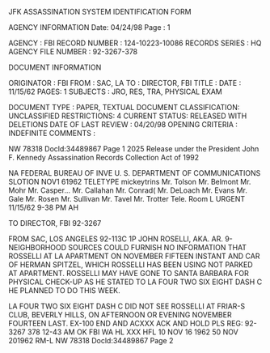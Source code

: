 JFK ASSASSINATION SYSTEM
IDENTIFICATION FORM

AGENCY INFORMATION
Date: 04/24/98
Page : 1

AGENCY : FBI
RECORD NUMBER : 124-10223-10086
RECORDS SERIES : HQ
AGENCY FILE NUMBER : 92-3267-378

DOCUMENT INFORMATION

ORIGINATOR : FBI
FROM : SAC, LA
TO : DIRECTOR, FBI
TITLE :
DATE : 11/15/62
PAGES: 1
SUBJECTS : JRO, RES, TRA, PHYSICAL EXAM

DOCUMENT TYPE : PAPER, TEXTUAL DOCUMENT
CLASSIFICATION: UNCLASSIFIED
RESTRICTIONS: 4
CURRENT STATUS: RELEASED WITH DELETIONS
DATE OF LAST REVIEW : 04/20/98
OPENING CRITERIA : INDEFINITE
COMMENTS :

NW 78318 Docld:34489867 Page 1
2025 Release under the President John F.
Kennedy Assassination Records Collection
Act of 1992

NA
FEDERAL BUREAU OF INVE
U. S. DEPARTMENT OF
COMMUNICATIONS SLOTION
NOV1 61962
TELETYPE
mickeytrins
Mr. Tolson
Mr. Belmont
Mr. Mohr
Mr. Casper...
Mr. Callahan
Mr. Conrad(
Mr. DeLoach
Mr. Evans
Mr. Gale
Mr. Rosen
Mr. Sullivan
Mr. Tavel
Mr. Trotter
Tele. Room
L
URGENT 11/15/62 9-38 PM AH

TO DIRECTOR, FBI 92-3267

FROM SAC, LOS ANGELES 92-113C 1P
JOHN ROSELLI, AKA. AR.
9-
NEIGHBORHOOD SOURCES COULD FURNISH NO INFORMATION
THAT ROSSELLI AT LA APARTMENT ON NOVEMBER FIFTEEN INSTANT
AND CAR OF HERMAN SPITZEL, WHICH ROSSELLI HAS BEEN USING
NOT PARKED AT APARTMENT. ROSSELLI MAY HAVE GONE TO SANTA
BARBARA FOR PHYSICAL CHECK-UP AS HE STATED TO LA FOUR TWO
SIX EIGHT DASH C HE PLANNED TO DO THIS WEEK.

LA FOUR TWO SIX EIGHT DASH C DID NOT SEE ROSSELLI AT
FRIAR-S CLUB, BEVERLY HILLS, ON AFTERNOON OR EVENING
NOVEMBER FOURTEEN LAST. EX-100
END AND ACXXX
ACK AND HOLD PLS REG: 92-3267 378
12-43 AM OK FBI WA HL XXX HFL 10 NOV 16 1962
50 NOV 201962
RM-L
NW 78318 Docld:34489867 Page 2
